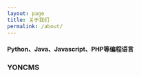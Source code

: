 ```yaml
---
layout: page
title: 关于我们
permalink: /about/
---
```

<h4>
Python、Java、Javascript、PHP等编程语言
</h4>
<h3>YONCMS</h3>
